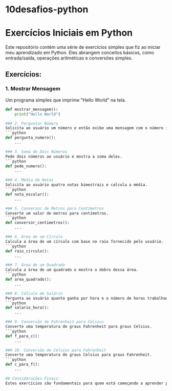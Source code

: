 # 10desafios-python
# Exercícios Iniciais em Python

Este repositório contém uma série de exercícios simples que fiz ao iniciar meu aprendizado em Python. Eles abrangem conceitos básicos, como entrada/saída, operações aritméticas e conversões simples.

## Exercícios:

### 1. Mostrar Mensagem
Um programa simples que imprime "Hello World" na tela.
```python
def mostrar_mensagem():
    print("Hello World")

### 2. Perguntar Número
Solicita ao usuário um número e então exibe uma mensagem com o número informado.
```python
def pergunta_numero():
    ...

### 3. Soma de Dois Números
Pede dois números ao usuário e mostra a soma deles.
```python
def pede_numero():
    ...

### 4. Média de Notas
Solicita ao usuário quatro notas bimestrais e calcula a média.
```python
def nota_escolar():
    ...

### 5. Conversor de Metros para Centímetros
Converte um valor de metros para centímetros.
```python
def conversor_centimetros():
    ...

### 6. Área de um Círculo
Calcula a área de um círculo com base no raio fornecido pelo usuário.
```python
def raio_circulo():
    ...

### 7. Área de um Quadrado
Calcula a área de um quadrado e mostra o dobro dessa área.
```python
def area_quadrado():
    ...

### 8. Cálculo de Salário
Pergunta ao usuário quanto ganha por hora e o número de horas trabalhadas no mês e, em seguida, calcula o salário total.
```python
def salario_hora():
    ...

### 9. Conversão de Fahrenheit para Celsius
Converte uma temperatura de graus Fahrenheit para graus Celsius.
```python
def f_para_c():
    ...

### 10. Conversão de Celsius para Fahrenheit
Converte uma temperatura de graus Celsius para graus Fahrenheit.
```python
def c_para_f():
    ...

## Considerações Finais:
Estes exercícios são fundamentais para quem está começando a aprender programação, pois ajudam a solidificar conceitos básicos e a se familiarizar com a sintaxe da linguagem Python.




